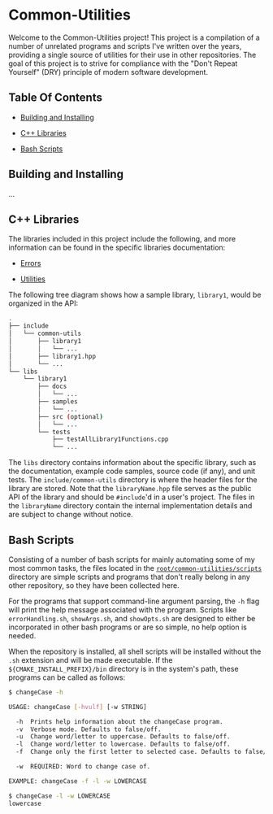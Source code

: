 # Common-Utilities

Welcome to the Common-Utilities project! This project is a compilation of a number of unrelated programs and scripts I've written over the years, providing a single source of utilities for their use in other repositories. The goal of this project is to strive for compliance with the "Don't Repeat Yourself" (DRY) principle of modern software development.

## Table Of Contents

- [Building and Installing](#Building-and-Installing)

- [C++ Libraries](#C++-Libraries)

- [Bash Scripts](#Bash-Scripts)

## Building and Installing

...

## C++ Libraries

The libraries included in this project include the following, and more information can be found in the specific libraries documentation:

- [Errors](libs/errors/docs/errors.md)

<!--
- [Files](libs/files/docs/files.md)

- [Math](libs/math/docs/math.md)

- [Strings](libs/strings/docs/strings.md)
-->

- [Utilities](libs/utilities/docs/utilities.md)

The following tree diagram shows how a sample library, `library1`, would be organized in the API:

```bash
.
├── include
│   └── common-utils
│       ├── library1
│       │   └── ...
│       ├── library1.hpp
│       └── ...
└── libs
    └── library1
        ├── docs
        │   └── ...
        ├── samples
        │   └── ...
        ├── src (optional)
        │   └── ...
        └── tests
            ├── testAllLibrary1Functions.cpp
            └── ...
```

The `libs` directory contains information about the specific library, such as the documentation, example code samples, source code (if any), and unit tests. The `include/common-utils` directory is where the header files for the library are stored. Note that the `libraryName.hpp` file serves as the public API of the library and should be `#include`'d in a user's project. The files in the `libraryName` directory contain the internal implementation details and are subject to change without notice.

## Bash Scripts

Consisting of a number of bash scripts for mainly automating some of my most common tasks, the files located in the [`root/common-utilities/scripts`](https://github.com/crdrisko/cpp-units/blob/master/common-utilities/scripts) directory are simple scripts and programs that don't really belong in any other repository, so they have been collected here.

For the programs that support command-line argument parsing, the `-h` flag will print the help message associated with the program. Scripts like `errorHandling.sh`, `showArgs.sh`, and `showOpts.sh` are designed to either be incorporated in other bash programs or are so simple, no help option is needed.

When the repository is installed, all shell scripts will be installed without the `.sh` extension and will be made executable. If the `${CMAKE_INSTALL_PREFIX}/bin` directory is in the system's path, these programs can be called as follows:

```bash
$ changeCase -h

USAGE: changeCase [-hvulf] [-w STRING]

  -h  Prints help information about the changeCase program.
  -v  Verbose mode. Defaults to false/off.
  -u  Change word/letter to uppercase. Defaults to false/off.
  -l  Change word/letter to lowercase. Defaults to false/off.
  -f  Change only the first letter to selected case. Defaults to false/off.

  -w  REQUIRED: Word to change case of.

EXAMPLE: changeCase -f -l -w LOWERCASE

$ changeCase -l -w LOWERCASE
lowercase
```
